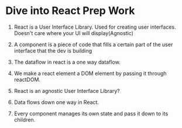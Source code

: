 # Dive into React Prep Work

1. React is a User Interface Library. Used for creating user interfaces.  Doesn't care where your UI will display(Agnostic)

2. A component is a piece of code that fills a certain part of the user interface that the dev is building

3. The dataflow in react is a one way dataflow.

4. We make a react element a DOM element by passing it through reactDOM.

5. React is an agnostic User Interface Library?

6. Data flows down one way in React.

7. Every component manages its own state and pass it down to its children.